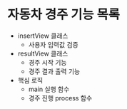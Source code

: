 # 자동차 경주 기능 목록

- insertView 클래스
  - 사용자 입력값 검증
- resultView 클래스
  - 경주 시작 기능
  - 경주 결과 출력 기능
- 핵심 로직
  - main 실행 함수
  - 경주 진행 process 함수


